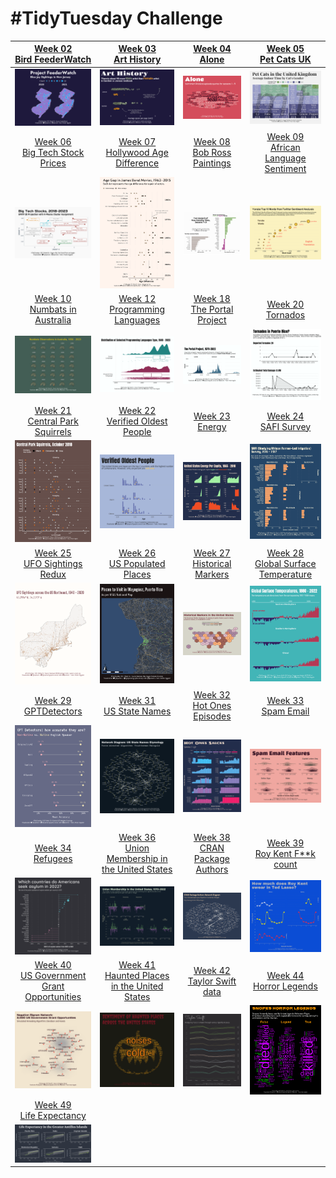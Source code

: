 # #TidyTuesday Challenge

<!-- table header, followed by pictures link -->

|                                                                          [Week 02<br>Bird FeederWatch](https://github.com/poncest/tidytuesday/tree/main/2023/Week_02)                                                                           |                                                                               [Week 03<br>Art History](https://github.com/poncest/tidytuesday/tree/main/2023/Week_03)                                                                               |                                                                         [Week 04<br>Alone](https://github.com/poncest/tidytuesday/tree/main/2023/Week_04)                                                                          |                                                                         [Week 05<br>Pet Cats UK](https://github.com/poncest/tidytuesday/tree/main/2023/Week_05)                                                                          |
|:-----------------------------------------------------------------------------------------------------------------------------------------------------------------------------------------------------------------------------------------------:|:---------------------------------------------------------------------------------------------------------------------------------------------------------------------------------------------------------------------------------------------------:|:----------------------------------------------------------------------------------------------------------------------------------------------------------------------------------------------------------------------------------:|:----------------------------------------------------------------------------------------------------------------------------------------------------------------------------------------------------------------------------------------:|
|                                                                                                       ![](Week_02/2023_02.png "Week 02")                                                                                                        |                                                                                                         ![](Week_03/2023_03.png "Week 03")                                                                                                          |                                                                                                 ![](Week_04/2023_04.png "Week 04")                                                                                                 |                                                                                                    ![](Week_05/2023_05.png "Week 05")                                                                                                    |
|                                                                        [Week 06<br>Big Tech Stock Prices](https://github.com/poncest/tidytuesday/tree/main/2023/Week_06)                                                                        |                                                                        [Week 07<br>Hollywood Age Difference](https://github.com/poncest/tidytuesday/tree/main/2023/Week_07)                                                                         |                                                                   [Week 08<br>Bob Ross Paintings](https://github.com/poncest/tidytuesday/tree/main/2023/Week_08)                                                                   |                                                                  [Week 09<br>African Language Sentiment](https://github.com/poncest/tidytuesday/tree/main/2023/Week_09)                                                                  |
|                                                                                                       ![](Week_06/2023_06.png "Week 06")                                                                                                        |                                                                                                         ![](Week_07/2023_07.png "Week 07")                                                                                                          |                                                                                                 ![](Week_08/2023_08.png "Week 08")                                                                                                 |                                                                                                    ![](Week_09/2023_09.png "Week 09")                                                                                                    |
|                                                                        [Week 10<br>Numbats in Australia](https://github.com/poncest/tidytuesday/tree/main/2023/Week_10)                                                                         |                                                                          [Week 12<br>Programming Languages](https://github.com/poncest/tidytuesday/tree/main/2023/Week_12)                                                                          |                                                                  [Week 18<br> The Portal Project](https://github.com/poncest/tidytuesday/tree/main/2023/Week_18)                                                                   |                                                                           [Week 20<br>Tornados](https://github.com/poncest/tidytuesday/tree/main/2023/Week_20)                                                                           |
|                                                                                                       ![](Week_10/2023_10.png "Week 10")                                                                                                        |                                                                                                         ![](Week_12/2023_12.png "Week 12")                                                                                                          |                                                                                              ![]()![](Week_18/2023_18.png "Week 18")                                                                                               |                                                                                                    ![](Week_20/2023_20.png "Week 20")                                                                                                    |
|                                                                       [Week 21<br>Central Park Squirrels](https://github.com/poncest/tidytuesday/tree/main/2023/Week_21)                                                                        |                                                                         [Week 22<br>Verified Oldest People](https://github.com/poncest/tidytuesday/tree/main/2023/Week_22)                                                                          |                                                                         [Week 23<br>Energy](https://github.com/poncest/tidytuesday/tree/main/2023/Week_23)                                                                         |        [Week 24](https://github.com/poncest/tidytuesday/tree/main/2023/Week_24)[<br>](https://github.com/poncest/tidytuesday/tree/main/2023/Week_23)[SAFI Survey](https://github.com/poncest/tidytuesday/tree/main/2023/Week_24)         |
|                                                                                                       ![](Week_21/2023_21.png "Week 21")                                                                                                        |                                                                                                         ![](Week_22/2023_22.png "Week 22")                                                                                                          |                                                                                                 ![](Week_23/2023_23.png "Week 23")                                                                                                 |                                                                                                    ![](Week_24/2023_24.png "Week 24")                                                                                                    |
|                                                                         [Week 25<br>UFO Sightings Redux](https://github.com/poncest/tidytuesday/tree/main/2023/Week_25)                                                                         |          [Week 26](https://github.com/poncest/tidytuesday/tree/main/2023/Week_26)[<br>](https://github.com/poncest/tidytuesday/tree/main/2023/Week_25)[US Populated Places](https://github.com/poncest/tidytuesday/tree/main/2023/Week_26)          |  [Week 27](https://github.com/poncest/tidytuesday/tree/main/2023/Week_27)[<br>](https://github.com/poncest/tidytuesday/tree/main/2023/Week_25)[Historical Markers](https://github.com/poncest/tidytuesday/tree/main/2023/Week_27)  | [Week 28](https://github.com/poncest/tidytuesday/tree/main/2023/Week_28)[<br>](https://github.com/poncest/tidytuesday/tree/main/2023/Week_25)[Global Surface Temperature](https://github.com/poncest/tidytuesday/tree/main/2023/Week_28) |
|                                                                                                       ![](Week_25/2023_25.png "Week 25")                                                                                                        |                                                                                                         ![](Week_26/2023_26.png "Week 26")                                                                                                          |                                                                                                 ![](Week_27/2023_27.png "Week 27")                                                                                                 |                                                                                                    ![](Week_28/2023_28.png "Week 28")                                                                                                    |
|           [Week 29](https://github.com/poncest/tidytuesday/tree/main/2023/Week_29)[<br>](https://github.com/poncest/tidytuesday/tree/main/2023/Week_25)[GPTDetectors](https://github.com/poncest/tidytuesday/tree/main/2023/Week_29)            |                                                                             [Week 31<br>US State Names](https://github.com/poncest/tidytuesday/tree/main/2023/Week_31)                                                                              |  [Week 32](https://github.com/poncest/tidytuesday/tree/main/2023/Week_32)[<br>](https://github.com/poncest/tidytuesday/tree/main/2023/Week_31)[Hot Ones Episodes](https://github.com/poncest/tidytuesday/tree/main/2023/Week_32)   |         [Week 33](https://github.com/poncest/tidytuesday/tree/main/2023/Week_33)[<br>](https://github.com/poncest/tidytuesday/tree/main/2023/Week_25)[Spam Email](https://github.com/poncest/tidytuesday/tree/main/2023/Week_33)         |
|                                                                                                       ![](Week_29/2023_29.png "Week 29")                                                                                                        |                                                                                                         ![](Week_31/2023_31.png "Week 31")                                                                                                          |                                                                                                 ![](Week_32/2023_32.png "Week 32")                                                                                                 |                                                                                                    ![](Week_33/2023_33.png "Week 33")                                                                                                    |
|             [Week 34](https://github.com/poncest/tidytuesday/tree/main/2023/Week_34)[<br>](https://github.com/poncest/tidytuesday/tree/main/2023/Week_25)[Refugees](https://github.com/poncest/tidytuesday/tree/main/2023/Week_34)              | [Week 36](https://github.com/poncest/tidytuesday/tree/main/2023/Week_36)[<br>](https://github.com/poncest/tidytuesday/tree/main/2023/Week_25)[Union Membership in the United States](https://github.com/poncest/tidytuesday/tree/main/2023/Week_36) | [Week 38](https://github.com/poncest/tidytuesday/tree/main/2023/Week_38)[<br>](https://github.com/poncest/tidytuesday/tree/main/2023/Week_25)[CRAN Package Authors](https://github.com/poncest/tidytuesday/tree/main/2023/Week_38) |   [Week 39](https://github.com/poncest/tidytuesday/tree/main/2023/Week_39)[<br>](https://github.com/poncest/tidytuesday/tree/main/2023/Week_25)[Roy Kent F\*\*k count](https://github.com/poncest/tidytuesday/tree/main/2023/Week_39)    |
|                                                                                                       ![](Week_34/2023_34.png "Week 34")                                                                                                        |                                                                                                         ![](Week_36/2023_36.png "Week 36")                                                                                                          |                                                                                                 ![](Week_38/2023_38.png "Week 38")                                                                                                 |                                                                                                    ![](Week_39/2023_39.png "Week 39")                                                                                                    |
| [Week 40](https://github.com/poncest/tidytuesday/tree/main/2023/Week_40)[<br>](https://github.com/poncest/tidytuesday/tree/main/2023/Week_25)[US Government Grant Opportunities](https://github.com/poncest/tidytuesday/tree/main/2023/Week_40) |                                                                   [Week 41<br>Haunted Places in the United States](https://github.com/poncest/tidytuesday/tree/main/2023/Week_41)                                                                   |  [Week 42](https://github.com/poncest/tidytuesday/tree/main/2023/Week_42)[<br>](https://github.com/poncest/tidytuesday/tree/main/2023/Week_41)[Taylor Swift data](https://github.com/poncest/tidytuesday/tree/main/2023/Week_42)   |       [Week 44](https://github.com/poncest/tidytuesday/tree/main/2023/Week_44)[<br>](https://github.com/poncest/tidytuesday/tree/main/2023/Week_41)[Horror Legends](https://github.com/poncest/tidytuesday/tree/main/2023/Week_44)       |
|                                                                                                       ![](Week_40/2023_40.png "Week 40")                                                                                                        |                                                                                                         ![](Week_41/2023_41.png "Week 41")                                                                                                          |                                                                                                 ![](Week_42/2023_42.png "Week 42")                                                                                                 |                                                                                                    ![](Week_44/2023_44.png "Week 44")                                                                                                    |
|          [Week 49](https://github.com/poncest/tidytuesday/tree/main/2023/Week_49)[<br>](https://github.com/poncest/tidytuesday/tree/main/2023/Week_41)[Life Expectancy](https://github.com/poncest/tidytuesday/tree/main/2023/Week_49)          |                                                                                                                                                                                                                                                     |                                                                                                                                                                                                                                    |                                                                                                                                                                                                                                          |
|                                                                                                       ![](Week_49/2023_49.png "Week 49")                                                                                                        |                                                                                                                                                                                                                                                     |                                                                                                                                                                                                                                    |                                                                                                                                                                                                                                          |
